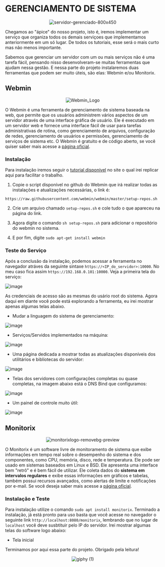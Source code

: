 # GERENCIAMENTO DE SISTEMA

<div align="center" >

![servidor-gerenciado-800x450](https://user-images.githubusercontent.com/104470835/235524202-28f50cbf-6d7b-4019-9002-d34f0a67c382.jpg)

</div>


Chegamos ao "ápice" do nosso projeto, isto é, iremos implementar um serviço que organiza todos os demais serviçoes que implementamos anteriormente em um só lugar. De todos os tutoriais, esse será o mais curto mas não menos importante. 

Sabemos que gerenciar um servidor com um ou mais serviços não é uma tarefa fácil, pensando nisso desenvolveram-se muitas ferramentas que ajudam nessa gestão. E nessa parte do projeto instalaremos duas ferramentas que podem ser muito úteis, são elas: Webmin e/ou Monitorix.

## Webmin

<div align="center" >

![Webmin_Logo](https://user-images.githubusercontent.com/104470835/235525732-19c79c3f-30a4-4913-9949-5f25a17e8299.png)

</div>

O Webmin é uma ferramenta de gerenciamento de sistema baseada na web, que permite que os usuários administrem vários aspectos de um servidor através de uma interface gráfica de usuário. Ele é executado em um servidor web e fornece uma interface fácil de usar para tarefas administrativas de rotina, como gerenciamento de arquivos, configuração de redes, gerenciamento de usuários e permissões, gerenciamento de serviços de sistema etc. O Webmin é gratuito e de código aberto, se você quiser saber mais acesse a [página oficial](https://webmin.com/).

### Instalação

Para instalação iremos seguir o [tutorial disponível](https://webmin.com/download/) no site o qual irei replicar aqui para facilitar o trabalho.

1. Copie o script disponível no github do Webmin que irá realizar todas as instalações e atualizações necessárias, o link é:

```
https://raw.githubusercontent.com/webmin/webmin/master/setup-repos.sh
```

2. Crie um arquivo chamado `setup-repos.sh` e cole tudo o que apareceu na página do link.

3. Agora digite o comando `sh setup-repos.sh` para adicionar o repositório do webmin no sistema.

4. E por fim, digite `sudo apt-get install webmin`

### Teste do Serviço

Após a conclusão da instalação, podemos acessar a ferramenta no navegador atráves da seguinte sintaxe `https://<IP_do_servidor>:10000`. No meu caso fica assim `https://192.168.0.101:10000`. Veja a primeira tela do serviço:

![image](https://user-images.githubusercontent.com/104470835/235533794-d12dbd1d-e94e-42eb-9ffe-b4c3a365ec56.png)

As credenciais de acesso são as mesmas do usário root do sistema. Agora daqui em diante você pode está explorando a ferramenta, eu irei mostrar apenas algumas telas abaixo.

* Mudar a linguagem do sistema de gerenciamento:

![image](https://user-images.githubusercontent.com/104470835/235534543-91e35cc8-1663-4775-876d-a815b4f0df36.png)

* Serviços/Servidos implementados na máquina:

![image](https://user-images.githubusercontent.com/104470835/235534879-f4949af1-f3dd-4441-9ae7-74eaacde23c3.png)

* Uma página dedicada a mostrar todas as atualizações disponíveis dos utilitários e bibliotecas do servidor:

![image](https://user-images.githubusercontent.com/104470835/235535119-ed8908ec-de64-4fa6-b38b-36119bf1908d.png)

* Telas dos servidores com configurações completas ou quase completas, na imagem abaixo está o DNS Bind que configuramos:

![image](https://user-images.githubusercontent.com/104470835/235535490-bbb200c6-ef31-44fc-9e30-35024d2fcefc.png)

* Um painel de controle muito útil:

![image](https://user-images.githubusercontent.com/104470835/235535697-61934285-c252-4556-9f50-69a6c51b4b74.png)

## Monitorix

<div align="center" >

![monitorixlogo-removebg-preview](https://user-images.githubusercontent.com/104470835/236288565-3c3d43fa-aefe-4b1d-9aae-d25d87b42fd4.png)

</div>

O Monitorix é um software livre de monitoramento de sistema que exibe informações em tempo real sobre o desempenho do sistema e dos componentes, como CPU, memória, disco, rede e temperatura. Ele pode ser usado em sistemas baseados em Linux e BSD. Ele apresenta uma interface bem "retrô" e é bem fácil de utilizar. Ele coleta dados do **sistema em intervalos regulares** e exibe essas informações em gráficos e tabelas, também possui recursos avançados, como alertas de limite e notificações por e-mail. Se você deseja saber mais acesse a [página oficial](https://www.monitorix.org/).

### Instalação e Teste

Para instalação utilize o comando `sudo apt install monitorix`. Terminado a instalação, já está pronto para uso basta que você acesse no navegador o seguinte link `http://localhost:8080/monitorix`, lembrando que no lugar de `localhost` você deve susbtituir pelo IP do servidor. Irei mostrar algumas telas do software logo abaixo:

* Tela inicial

Terminamos por aqui essa parte do projeto. Obrigado pela leitura!

<div align = "center"> 

![giphy (1)](https://user-images.githubusercontent.com/104470835/235536391-526ac11f-4554-4683-b810-c3a9cf77240e.gif)

</div>




